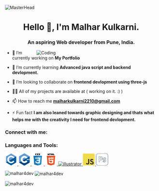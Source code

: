 ![MasterHead ](https://user-images.githubusercontent.com/97012708/233769558-710dd1c2-75c1-4e35-bf96-7d125a4c25b2.gif)
<h1 align="center">Hello 👋, I'm Malhar Kulkarni.</h1>
<h3 align="center">An aspiring Web developer from Pune, India.</h3>
<img align="right" alt="Coding" width="400" src="https://i.pinimg.com/originals/cf/51/ad/cf51ad748537f4ea6899ab44388ad110.gif">

- 🔭 I’m currently working on **My Portfolio**

- 🌱 I’m currently learning **Advanced java script and backend devlopment.**

- 👯 I’m looking to collaborate on **frontend devlopment using three-js**

- 👨‍💻 All of my projects are available at ( working on it. :) )

- 📫 How to reach me **malharkulkarni2210@gmail.com**

- ⚡ Fun fact **I am also leaned towards graphic designing and thats what helps me with the creativity I need for frontend devlopment.**

<h3 align="left">Connect with me:</h3>
<p align="left">
</p>

<h3 align="left">Languages and Tools:</h3>
<p align="left"> <a href="https://www.cprogramming.com/" target="_blank" rel="noreferrer"> <img src="https://raw.githubusercontent.com/devicons/devicon/master/icons/c/c-original.svg" alt="c" width="40" height="40"/> </a> <a href="https://www.w3schools.com/cpp/" target="_blank" rel="noreferrer"> <img src="https://raw.githubusercontent.com/devicons/devicon/master/icons/cplusplus/cplusplus-original.svg" alt="cplusplus" width="40" height="40"/> </a> <a href="https://www.w3schools.com/css/" target="_blank" rel="noreferrer"> <img src="https://raw.githubusercontent.com/devicons/devicon/master/icons/css3/css3-original-wordmark.svg" alt="css3" width="40" height="40"/> </a> <a href="https://www.w3.org/html/" target="_blank" rel="noreferrer"> <img src="https://raw.githubusercontent.com/devicons/devicon/master/icons/html5/html5-original-wordmark.svg" alt="html5" width="40" height="40"/> </a> <a href="https://www.adobe.com/in/products/illustrator.html" target="_blank" rel="noreferrer"> <img src="https://www.vectorlogo.zone/logos/adobe_illustrator/adobe_illustrator-icon.svg" alt="illustrator" width="40" height="40"/> </a> <a href="https://developer.mozilla.org/en-US/docs/Web/JavaScript" target="_blank" rel="noreferrer"> <img src="https://raw.githubusercontent.com/devicons/devicon/master/icons/javascript/javascript-original.svg" alt="javascript" width="40" height="40"/> </a> <a href="https://www.photoshop.com/en" target="_blank" rel="noreferrer"> <img src="https://raw.githubusercontent.com/devicons/devicon/master/icons/photoshop/photoshop-line.svg" alt="photoshop" width="40" height="40"/> </a> </p>

<p><img align="left" src="https://github-readme-stats.vercel.app/api/top-langs?username=malhar4dev&show_icons=true&locale=en&layout=compact" alt="malhar4dev" /></p>

<p>&nbsp;<img align="center" src="https://github-readme-stats.vercel.app/api?username=malhar4dev&show_icons=true&locale=en" alt="malhar4dev" /></p>

<p><img align="center" src="https://github-readme-streak-stats.herokuapp.com/?user=malhar4dev&" alt="malhar4dev" /></p>
